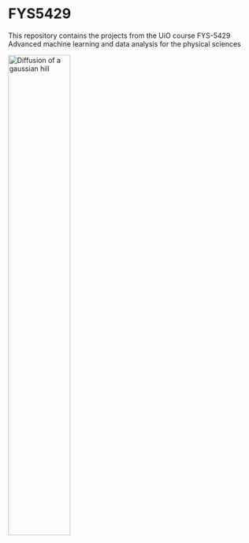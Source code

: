 # FYS5429
This repository contains the projects from the UiO course FYS-5429 Advanced machine learning and data analysis for the physical sciences


<img src="https://github.com/Odin107/FYS5429/raw/main/Project_1_and_2/figures/Diffusion/u_time.gif" alt="Diffusion of a gaussian hill" width="50%" height="50%">



